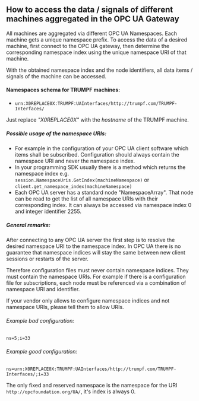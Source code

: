 ## How to access the data / signals of different machines aggregated in the OPC UA Gateway

All machines are aggregated via different OPC UA Namespaces. Each machine gets a unique namespace prefix. To access the data of a desired machine, first connect to the OPC UA gateway, then determine the corresponding namespace index using the unique namespace URI of that machine.

With the obtained namespace index and the node identifiers, all data items / signals of the machine can be accessed.

#### Namespaces schema for TRUMPF machines:
- ```urn:X0REPLACE0X:TRUMPF:UAInterfaces/http://trumpf.com/TRUMPF-Interfaces/```

Just replace *"X0REPLACE0X"* with the *hostname* of the TRUMPF machine.

##### Possible usage of the namespace URIs:
- For example in the configuration of your OPC UA client software which items shall be subscribed. Configuration should always contain the namespace URI and never the namespace index.
- In your programming SDK usually there is a method which returns the namespace index e.g. ```session.NamespaceUris.GetIndex(machineNamespace)``` or ```client.get_namespace_index(machineNamespace)```
- Each OPC UA server has a standard node "NamespaceArray". That node can be read to get the list of all namespace URIs with their corresponding index. It can always be accessed via namespace index 0 and integer identifier 2255.

##### General remarks:
After connecting to any OPC UA server the first step is to resolve the desired namespace URI to the namespace index. In OPC UA there is no guarantee that namespace indices will stay the same between new client sessions or restarts of the server. 

Therefore configuration files must never contain namespace indices. They must contain the namespace URIs. For example if there is a configuration file for subscriptions, each node must be referenced via a combination of namespace URI and identifier.

If your vendor only allows to configure namespace indices and not namespace URIs, please tell them to allow URIs.

###### Example bad configuration:
```ns=5;i=33```

###### Example good configuration:
```ns=urn:X0REPLACE0X:TRUMPF:UAInterfaces/http://trumpf.com/TRUMPF-Interfaces/;i=33```

The only fixed and reserved namespace is the namespace for the URI ```http://opcfoundation.org/UA/```, it's index is always 0.
